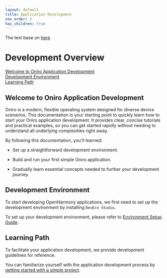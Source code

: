 ```yaml
---
layout: default
title: Application Development
nav_order: 2
has_children: true
---
```


The text base on [here](#https://github.com/imansmallapple/Oniro-docs/blob/main/application_development/development-overview.md)

# Development Overview
[Welcome to Oniro Application Development](#welcome-to-oniro-application-development)  
[Development Environment](#development-environment)  
[Learning Path](#learning-path)  

## Welcome to Oniro Application Development

Oniro is a modern, flexible operating system designed for diverse device scenarios. This documentation is your starting point to quickly learn how to start your Oniro application development. It provides clear, concise tutorials and practical examples, so you can get started rapidly without needing to understand all underlying complexities right away.

By following this documentation, you'll learned:

- Set up a straightforward development environment.

- Build and run your first simple Oniro application.

- Gradually learn essential concepts needed to further your development journey.

## Development Environment  
To start developing OpenHarmony applications, we first need to set up the development environment by installing `DevEco Studio`.  

To set up your development environment, please refer to  [Environment Setup Guide](/application-development/environment-setup-config/index).

## Learning Path
To facilitate your application development, we provide development guidelines for reference.

You can familiarize yourself with the application development process by [getting started with a simple project](./create-first-eclipse-oniro-app/index).

